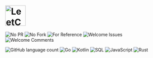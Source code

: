 <h1>
    <img src="https://img.shields.io/badge/LeetCode-.Daily-f89f1b.svg?style=popout-square&logo=leetcode&cacheSeconds=3600" alt="LeetCode.daily" style="max-width:100%;" height="64"/>
</h1>


![No PR](https://img.shields.io/badge/No-PR-red.svg?style=flat-square&logo=git&cacheSeconds=3600)
![No Fork](https://img.shields.io/badge/No-Fork-red.svg?style=flat-square&logo=git&cacheSeconds=3600)
![For Reference](https://img.shields.io/badge/For-Reference-blue.svg?style=flat-square&logo=git&cacheSeconds=3600)
![Welcome Issues](https://img.shields.io/badge/Welcome-Issues-green.svg?style=flat-square&logo=git&cacheSeconds=3600)
![Welcome Comments](https://img.shields.io/badge/Welcome-Comments-green.svg?style=flat-square&logo=git&cacheSeconds=3600)

![GitHub language count](https://img.shields.io/github/languages/count/zheeeng/leetcode.daily.svg)
![Go](https://img.shields.io/badge/%3C%2F%3E-Go-00ADD8.svg)
![Kotlin](https://img.shields.io/badge/%3C%2F%3E-Kotlin-F18E33.svg)
![SQL](https://img.shields.io/badge/%3C%2F%3E-SQL-CCC.svg)
![JavaScript](https://img.shields.io/badge/%3C%2F%3E-JavaScript-F1E05A.svg)
![Rust](https://img.shields.io/badge/%3C%2F%3E-Rust-DEA584.svg)
